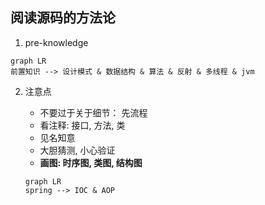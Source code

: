 ## 阅读源码的方法论

1. pre-knowledge

```mermaid
graph LR
前置知识 --> 设计模式 & 数据结构 & 算法 & 反射 & 多线程 & jvm
```

2. 注意点

   - 不要过于关于细节： 先流程
   - 看注释: 接口, 方法, 类
   - 见名知意
   - 大胆猜测, 小心验证
   - **画图: 时序图, 类图, 结构图**

   ```mermaid
   graph LR
   spring --> IOC & AOP
   ```
